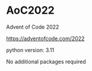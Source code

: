 # AoC2022
Advent of Code 2022

https://adventofcode.com/2022

python version: 3.11

No additional packages required
